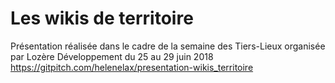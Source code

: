 # Les wikis de territoire
Présentation réalisée dans le cadre de la semaine des Tiers-Lieux organisée par Lozère Développement du 25 au 29 juin 2018
https://gitpitch.com/helenelax/presentation-wikis_territoire